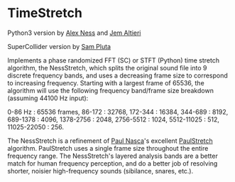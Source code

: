 # TimeStretch

Python3 version by [Alex Ness](alexness.bandcamp.com) and [Jem Altieri](https://www.jem.space/)

SuperCollider version by [Sam Pluta](sampluta.com)

Implements a phase randomized FFT (SC) or STFT (Python) time stretch algorithm, the NessStretch, which splits the original sound file into 9 discrete frequency bands, and uses a decreasing frame size to correspond to increasing frequency. Starting with a largest frame of 65536, the algorithm will use the following frequency band/frame size breakdown (assuming 44100 Hz input):

0-86 Hz : 65536 frames,
86-172 : 32768,
172-344 : 16384,
344-689 : 8192,
689-1378 : 4096,
1378-2756 : 2048,
2756-5512 : 1024,
5512-11025 : 512,
11025-22050 : 256.

The NessStretch is a refinement of [Paul Nasca](http://www.paulnasca.com/)'s excellent [PaulStretch](http://hypermammut.sourceforge.net/paulstretch/) algorithm.  PaulStretch uses a single frame size throughout the entire frequency range.  The NessStretch's layered analysis bands are a better match for human frequency perception, and do a better job of resolving shorter, noisier high-frequency sounds (sibilance, snares, etc.).

